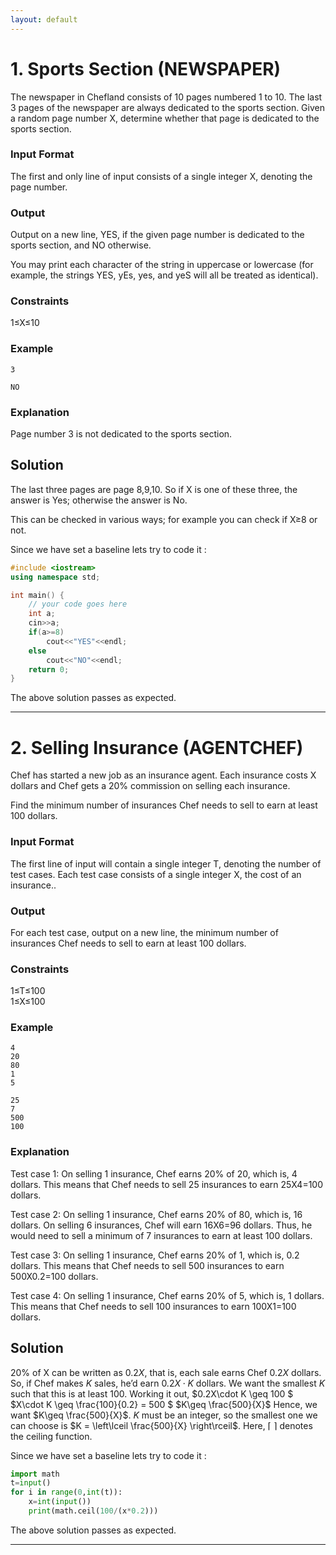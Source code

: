 ```yaml
---
layout: default
---
```


 <script type="text/x-mathjax-config">
    MathJax.Hub.Config({
      tex2jax: {
        skipTags: ['script', 'noscript', 'style', 'textarea', 'pre'],
        inlineMath: [['$','$']]
      }
    });
  </script>
  <script src="https://cdn.mathjax.org/mathjax/latest/MathJax.js?config=TeX-AMS-MML_HTMLorMML" type="text/javascript"></script> 

# 1. Sports Section (NEWSPAPER)

The newspaper in Chefland consists of 10 pages numbered 1 to 10. The last 3 pages of the newspaper are always dedicated to the sports section. Given a random page number X, determine whether that page is dedicated to the sports section.

### Input Format
The first and only line of input consists of a single integer X, denoting the page number.

### Output
Output on a new line, YES, if the given page number is dedicated to the sports section, and NO otherwise.

You may print each character of the string in uppercase or lowercase (for example, the strings YES, yEs, yes, and yeS will all be treated as identical).

### Constraints
1≤X≤10<br>

### Example
```
3
```

```
NO
```

### Explanation
Page number 3 is not dedicated to the sports section.

## Solution

The last three pages are page 8,9,10. So if X is one of these three, the answer is Yes; otherwise the answer is No.

This can be checked in various ways; for example you can check if X≥8 or not.

Since we have set a baseline lets try to code it :

```c++
#include <iostream>
using namespace std;

int main() {
	// your code goes here
	int a;
	cin>>a;
	if(a>=8)
	    cout<<"YES"<<endl;
	else
	    cout<<"NO"<<endl;
	return 0;
}

```

The above solution passes as expected.

* * *

# 2. Selling Insurance (AGENTCHEF)

Chef has started a new job as an insurance agent. Each insurance costs X dollars and Chef gets a 20% commission on selling each insurance.

Find the minimum number of insurances Chef needs to sell to earn at least 100 dollars.

### Input Format
The first line of input will contain a single integer T, denoting the number of test cases.
Each test case consists of a single integer X, the cost of an insurance..

### Output
For each test case, output on a new line, the minimum number of insurances Chef needs to sell to earn at least 100 dollars.

### Constraints
1≤T≤100<br>
1≤X≤100

### Example
```
4
20
80
1
5
```

```
25
7
500
100
```

### Explanation
Test case 1: On selling 1 insurance, Chef earns 20% of 20, which is, 4 dollars. This means that Chef needs to sell 25 insurances to earn 25X4=100 dollars.

Test case 2: On selling 1 insurance, Chef earns 20% of 80, which is, 16 dollars. On selling 6 insurances, Chef will earn  16X6=96 dollars. Thus, he would need to sell a minimum of 7 insurances to earn at least 100 dollars.

Test case 3: On selling 1 insurance, Chef earns 20% of 1, which is, 0.2 dollars. This means that Chef needs to sell 500 insurances to earn 500X0.2=100 dollars.

Test case 4: On selling 1 insurance, Chef earns 20% of 5, which is, 1 dollars. This means that Chef needs to sell 100 insurances to earn 100X1=100 dollars.

## Solution

20% of X can be written as $0.2X$, that is, each sale earns Chef $0.2X$ dollars.
So, if Chef makes $K$ sales, he’d earn $0.2X\cdot K$ dollars.
We want the smallest $K$ such that this is at least $100$.
Working it out,
$0.2X\cdot K \geq 100 $
$X\cdot K \geq \frac{100}{0.2} = 500 $
$K\geq \frac{500}{X}$
Hence, we want $K\geq \frac{500}{X}$.
$K$ must be an integer, so the smallest one we can choose is $K = \left\lceil \frac{500}{X} \right\rceil$.
Here, $\left\lceil \ \right\rceil$ denotes the ceiling function.

Since we have set a baseline lets try to code it :

```python
import math
t=input()
for i in range(0,int(t)):
    x=int(input())
    print(math.ceil(100/(x*0.2)))

```

The above solution passes as expected.

* * *